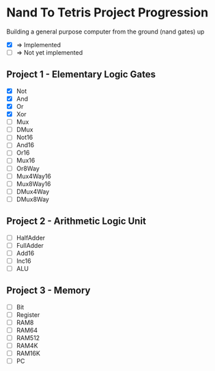 # Nand To Tetris Project Progression

Building a general purpose computer from the ground (nand gates) up

- [x] => Implemented
- [ ] => Not yet implemented 

## Project 1 - Elementary Logic Gates

- [x] Not
- [x] And
- [x] Or
- [x] Xor
- [ ] Mux
- [ ] DMux
- [ ] Not16
- [ ] And16
- [ ] Or16
- [ ] Mux16
- [ ] Or8Way
- [ ] Mux4Way16
- [ ] Mux8Way16
- [ ] DMux4Way
- [ ] DMux8Way

## Project 2 - Arithmetic Logic Unit

- [ ] HalfAdder
- [ ] FullAdder
- [ ] Add16
- [ ] Inc16
- [ ] ALU

## Project 3 - Memory

- [ ] Bit
- [ ] Register
- [ ] RAM8
- [ ] RAM64
- [ ] RAM512
- [ ] RAM4K
- [ ] RAM16K
- [ ] PC
